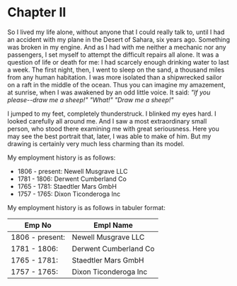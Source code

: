 # Chapter II
 
So I lived my life alone, without anyone that I could really talk to, until I had an accident with my plane in the Desert of Sahara, six years ago. 
Something was broken in my engine. And as I had with me neither a mechanic nor any passengers, I set myself to attempt the difficult repairs all alone. 
It was a question of life or death for me: I had scarcely enough drinking water to last a week.
The first night, then, I went to sleep on the sand, a thousand miles from any human habitation. I was more isolated than a shipwrecked sailor on a raft in the middle of 
the ocean. Thus you can imagine my amazement, at sunrise, when I was awakened by an odd little voice. 
It said:
_"If you please--draw me a sheep!"_
_"What!"_
_"Draw me a sheep!"_

I jumped to my feet, completely thunderstruck. I blinked my eyes hard. I looked carefully all around me. And I saw a most extraordinary small person, who stood there 
examining me with great seriousness. Here you may see the best portrait that, later, I was able to make of him. But my drawing is certainly very much less charming than its model.

My employment history is as follows:

- 1806 - present: Newell Musgrave LLC
- 1781 - 1806: Derwent Cumberland Co
- 1765 - 1781: Staedtler Mars GmbH 
- 1757 - 1765: Dixon Ticonderoga Inc 

My employment history is as follows in tabuler format:

| Emp No | Empl Name |
|------|--------|
|1806 - present:| Newell Musgrave LLC|
|1781 - 1806:| Derwent Cumberland Co
|1765 - 1781:| Staedtler Mars GmbH
|1757 - 1765:| Dixon Ticonderoga Inc

